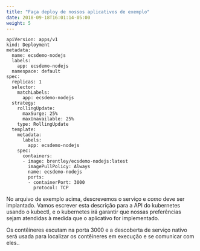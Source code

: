 ```yaml
---
title: "Faça deploy de nossos aplicativos de exemplo"
date: 2018-09-18T16:01:14-05:00
weight: 5
---
```


```
apiVersion: apps/v1
kind: Deployment
metadata:
  name: ecsdemo-nodejs
  labels:
    app: ecsdemo-nodejs
  namespace: default
spec:
  replicas: 1
  selector:
    matchLabels:
      app: ecsdemo-nodejs
  strategy:
    rollingUpdate:
      maxSurge: 25%
      maxUnavailable: 25%
    type: RollingUpdate
  template:
    metadata:
      labels:
        app: ecsdemo-nodejs
    spec:
      containers:
      - image: brentley/ecsdemo-nodejs:latest
        imagePullPolicy: Always
        name: ecsdemo-nodejs
        ports:
        - containerPort: 3000
          protocol: TCP
```
No arquivo de exemplo acima, descrevemos o serviço e  *como* deve ser implantado.
Vamos escrever esta descrição para a API do kubernetes usando o kubectl, e o kubernetes irá garantir que nossas preferências sejam atendidas à medida que o aplicativo for implementado.

Os contêineres escutam na porta 3000 e a descoberta de serviço nativo será usada para localizar os contêineres em execução e se comunicar com eles..
